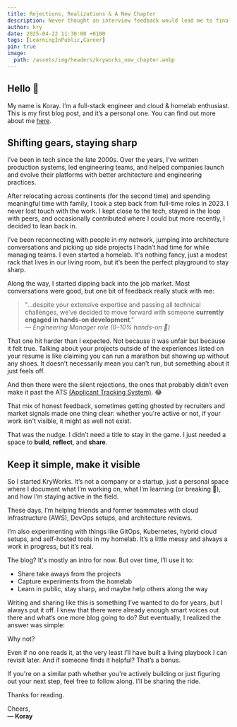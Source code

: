 ```yaml
---
title: Rejections, Realizations & A New Chapter
description: Never thought an interview feedback would lead me to finally start something I’ve been wanting to do for years.
author: kry
date: 2025-04-22 11:30:00 +0100
tags: [LearningInPublic,Career]
pin: true
image:
  path: /assets/img/headers/kryworks_new_chapter.webp
---
```


## Hello 👋

My name is Koray. I’m a full-stack engineer and cloud & homelab enthusiast. This is my first blog post, and it’s a personal one. You can find out more about me [here](/about).

## Shifting gears, staying sharp

I’ve been in tech since the late 2000s. Over the years, I’ve written production systems, led engineering teams, and helped companies launch and evolve their platforms with better architecture and engineering practices.

After relocating across continents (for the second time) and spending meaningful time with family, I took a step back from full-time roles in 2023. I never lost touch with the work. I kept close to the tech, stayed in the loop with peers, and occasionally contributed where I could but more recently, I decided to lean back in.

I’ve been reconnecting with people in my network, jumping into architecture conversations and picking up side projects I hadn’t had time for while managing teams. I even started a homelab. It's nothing fancy, just a modest rack that lives in our living room, but it’s been the perfect playground to stay sharp.

Along the way, I started dipping back into the job market. Most conversations were good, but one bit of feedback really stuck with me:

> "…despite your extensive expertise and passing all technical challenges, we’ve decided to move forward with someone **currently engaged in hands-on development**."  
> *— Engineering Manager role (0–10% hands-on 🤔)*

That one hit harder than I expected. Not because it was unfair but because it felt true. Talking about your projects outside of the experiences listed on your resume is like claiming you can run a marathon but showing up without any shoes. It doesn’t necessarily mean you can’t run, but something about it just feels off.

And then there were the silent rejections, the ones that probably didn’t even make it past the ATS [(Applicant Tracking System)](https://en.wikipedia.org/wiki/Applicant_tracking_system). 😂

That mix of honest feedback, sometimes getting ghosted by recruiters and market signals made one thing clear: whether you're active or not, if your work isn't visible, it might as well not exist.

That was the nudge. I didn’t need a title to stay in the game. I just needed a space to **build**, **reflect**, and **share**.

## Keep it simple, make it visible

So I started KryWorks. It’s not a company or a startup, just a personal space where I document what I’m working on, what I’m learning (or breaking 🤯), and how I’m staying active in the field.

These days, I’m helping friends and former teammates with cloud infrastructure (AWS), DevOps setups, and architecture reviews. 

I’m also experimenting with things like GitOps, Kubernetes, hybrid cloud setups, and self-hosted tools in my homelab. It’s a little messy and always a work in progress, but it’s real.

The blog? It's mostly an intro for now. But over time, I’ll use it to:

- Share take aways from the projects
- Capture experiments from the homelab
- Learn in public, stay sharp, and maybe help others along the way

Writing and sharing like this is something I’ve wanted to do for years, but I always put it off. I knew that there were already enough smart voices out there and what’s one more blog going to do? But eventually, I realized the answer was simple:

Why not?

Even if no one reads it, at the very least I’ll have built a living playbook I can revisit later. And if someone finds it helpful? That’s a bonus.

If you're on a similar path whether you're actively building or just figuring out your next step, feel free to follow along. I’ll be sharing the ride.

Thanks for reading.

Cheers,   
**— Koray**
